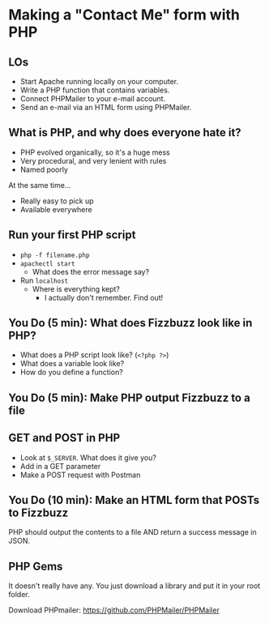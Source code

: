 # Making a "Contact Me" form with PHP

## LOs

- Start Apache running locally on your computer.
- Write a PHP function that contains variables.
- Connect PHPMailer to your e-mail account.
- Send an e-mail via an HTML form using PHPMailer.

## What is PHP, and why does everyone hate it?

- PHP evolved organically, so it's a huge mess
- Very procedural, and very lenient with rules
- Named poorly

At the same time...
- Really easy to pick up
- Available everywhere

## Run your first PHP script

- `php -f filename.php`
- `apachectl start`
  - What does the error message say?
- Run `localhost`
  - Where is everything kept?
    - I actually don't remember. Find out!

## You Do (5 min): What does Fizzbuzz look like in PHP?

- What does a PHP script look like? (`<?php ?>`)
- What does a variable look like?
- How do you define a function?

## You Do (5 min): Make PHP output Fizzbuzz to a file

## GET and POST in PHP

- Look at `$_SERVER`. What does it give you?
- Add in a GET parameter
- Make a POST request with Postman

## You Do (10 min): Make an HTML form that POSTs to Fizzbuzz

PHP should output the contents to a file AND return a success message in JSON.

## PHP Gems

It doesn't really have any. You just download a library and put it in your root folder.

Download PHPmailer: https://github.com/PHPMailer/PHPMailer 
